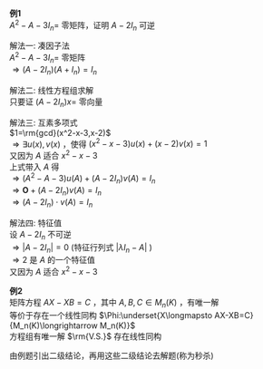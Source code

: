**例1**  
 $A^2-A-3I_n=$ 零矩阵，证明 $A-2I_n$ 可逆  
  
解法一: 凑因子法  
 $A^2-A-3I_n=$ 零矩阵  
 $\Rightarrow(A-2I_n)(A+I_n)=I_n$  
  
解法二: 线性方程组求解  
只要证 $(A-2I_n)x=$ 零向量  
  
解法三: 互素多项式  
 $1=\rm{gcd}(x^2-x-3,x-2)$  
 $\Rightarrow\exists u(x),v(x)$ ，使得 $(x^2-x-3)u(x)+(x-2)v(x)=1$  
又因为 $A$ 适合 $x^2-x-3$  
上式带入 $A$ 得  
 $\Rightarrow (A^2-A-3)u(A)+(A-2I_n)v(A)=I_n$  
 $\Rightarrow\mathbf{O}+(A-2I_n)v(A)=I_n$  
 $\Rightarrow(A-2I_n)\cdot v(A)=I_n$  
  
解法四: 特征值  
设 $A-2I_n$ 不可逆  
 $\Rightarrow|A-2I_n|=0$ (特征行列式 $|\lambda I_n-A|$ )  
 $\Rightarrow2$ 是 $A$ 的一个特征值  
又因为 $A$ 适合 $x^2-x-3$  
  
**例2**  
矩阵方程 $AX-XB=C$ ，其中 $A,B,C\in M_n(K)$ ，有唯一解  
等价于存在一个线性同构  $\Phi:\underset{X\longmapsto AX-XB=C}{M_n(K)\longrightarrow M_n(K)}$  
方程组有唯一解 $\rm{V.S.}$ 存在线性同构  
  
由例题引出二级结论，再用这些二级结论去解题(称为秒杀)  

